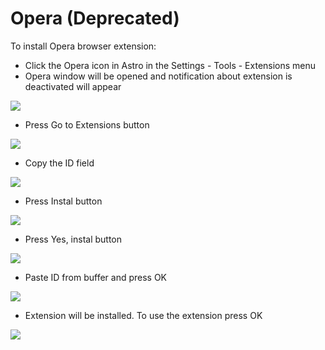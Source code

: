 # Opera (Deprecated)

To install Opera browser extension:&#x20;

* Click the Opera icon in Astro in the Settings - Tools - Extensions menu&#x20;
* Opera window will be opened and notification about extension is deactivated will appear

![](../../../.gitbook/assets/op1.png)

* Press Go to Extensions button

![](<../../../.gitbook/assets/setup\_op1 (1).png>)

* Copy the ID field&#x20;

![](../../../.gitbook/assets/setup\_op4.png)

* Press Instal button

![](../../../.gitbook/assets/setup\_op2.png)

* Press Yes, instal button

![](../../../.gitbook/assets/setup\_op3.png)

* Paste ID from buffer and press OK

![](../../../.gitbook/assets/op4.png)

* Extension will be installed. To use the extension press OK

![](../../../.gitbook/assets/op6.png)

